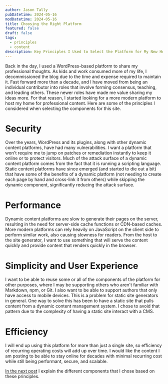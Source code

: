 ```yaml
---
author: Jason Tally
pubDatetime: 2024-05-16
modDatetime: 2024-05-16
title: Choosing the Right Platform
featured: false
draft: false
tags:
  - principles
  - content
description: Key Principles I Used to Select the Platform for My New Home for Content
---
```

Back in the day, I used a WordPress-based platform to share my professional thoughts. As kids and work consumed more of my life, I decommissioned the blog due to the time and expense required to maintain it. Fast forward more than a decade, and I have moved from being an individual contributor into roles that involve forming consensus, teaching, and leading others. These newer roles have made me value sharing my ideas more. For that reason, I started looking for a more modern platform to host my home for professional content. Here are some of the principles I considered when selecting the components for this site.

# Security

<p style="text-align: start">Over the years, WordPress and its plugins, along with other dynamic content platforms, have had many vulnerabilities. I want a platform that won't require me to jump on patches or remediation instantly to keep it online or to protect visitors. Much of the attack surface of a dynamic content platform comes from the fact that it is running a scripting language. Static content platforms have since emerged (and started to die out a bit) that have some of the benefits of a dynamic platform (not needing to create each page by hand and cross-link it from others) while skipping the dynamic component, significantly reducing the attack surface.</p>

# Performance

<p style="text-align: start">Dynamic content platforms are slow to generate their pages on the server, resulting in the need for server-side cache functions or CDN-based caches. More modern platforms can rely heavily on JavaScript on the client side to perform similar work, also causing slowness for readers. From the host to the site generator, I want to use something that will serve the content quickly and provide content that renders quickly in the browser.</p>

# Simplicity and User Experience

<p style="text-align: start">I want to be able to reuse some or all of the components of the platform for other purposes, where I may be supporting others who aren't familiar with Markdown, npm, or Git. I also want to be able to support authors that only have access to mobile devices. This is a problem for static site generators in general. One way to solve this has been to have a static site that pulls content from a dynamic content management system. I chose to avoid that pattern due to the complexity of having a static site interact with a CMS.</p>

# Efficiency

<p style="text-align: start">I will end up using this platform for more than just a single site, so efficiency of recurring operating costs will add up over time. I would like the content I am posting to be able to stay online for decades with minimal recurring cost while still being performant, secure, and scalable.</p><p style="text-align: start"><a href="https://jasontally.com/posts/2024-05-18-cloudflare-pages-github-pages-cms-and-astropaper/">In the next post</a> I explain the different components that I chose based on these principles.</p>